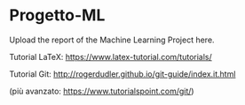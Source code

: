 # Progetto-ML
Upload the report of the Machine Learning Project here.

Tutorial LaTeX: https://www.latex-tutorial.com/tutorials/

Tutorial Git: http://rogerdudler.github.io/git-guide/index.it.html

(più avanzato: https://www.tutorialspoint.com/git/)
